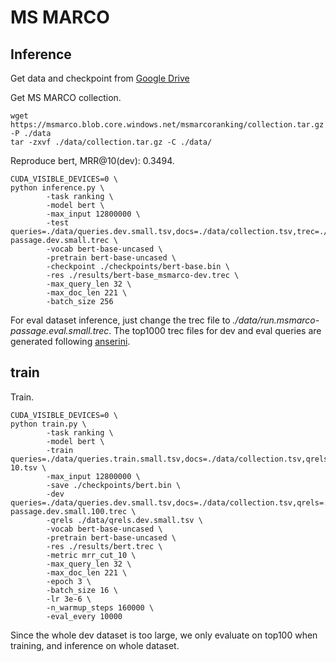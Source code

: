 # MS MARCO

## Inference
Get data and checkpoint from [Google Drive](https://drive.google.com/drive/folders/1w8_8kFlQaIsi-zfbh6yBaPGpK3_vLAZ6?usp=sharing)

Get MS MARCO collection.
```
wget https://msmarco.blob.core.windows.net/msmarcoranking/collection.tar.gz -P ./data
tar -zxvf ./data/collection.tar.gz -C ./data/
```

Reproduce bert, MRR@10(dev): 0.3494.
```
CUDA_VISIBLE_DEVICES=0 \
python inference.py \
        -task ranking \
        -model bert \
        -max_input 12800000 \
        -test queries=./data/queries.dev.small.tsv,docs=./data/collection.tsv,trec=./data/run.msmarco-passage.dev.small.trec \
        -vocab bert-base-uncased \
        -pretrain bert-base-uncased \
        -checkpoint ./checkpoints/bert-base.bin \
        -res ./results/bert-base_msmarco-dev.trec \
        -max_query_len 32 \
        -max_doc_len 221 \
        -batch_size 256
```

For eval dataset inference, just change the trec file to *./data/run.msmarco-passage.eval.small.trec*. The top1000 trec files for dev and eval queries are generated following [anserini](https://github.com/castorini/anserini/blob/master/docs/experiments-msmarco-passage.md).

## train
Train.
```
CUDA_VISIBLE_DEVICES=0 \
python train.py \
        -task ranking \
        -model bert \
        -train  queries=./data/queries.train.small.tsv,docs=./data/collection.tsv,qrels=./data/qrels.train.tsv,trec=./data/trids_bm25_marco-10.tsv \
        -max_input 12800000 \
        -save ./checkpoints/bert.bin \
        -dev queries=./data/queries.dev.small.tsv,docs=./data/collection.tsv,qrels=./data/qrels.dev.small.tsv,trec=./data/run.msmarco-passage.dev.small.100.trec \
        -qrels ./data/qrels.dev.small.tsv \
        -vocab bert-base-uncased \
        -pretrain bert-base-uncased \
        -res ./results/bert.trec \
        -metric mrr_cut_10 \
        -max_query_len 32 \
        -max_doc_len 221 \
        -epoch 3 \
        -batch_size 16 \
        -lr 3e-6 \
        -n_warmup_steps 160000 \
        -eval_every 10000
```

Since the whole dev dataset is too large, we only evaluate on top100 when training, and inference on whole dataset.

